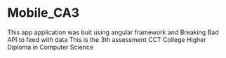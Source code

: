 # Mobile_CA3
This app application was buit using angular framework and Breaking Bad API to feed with data
This is the 3th assessment CCT College Higher Diploma in Computer Science
